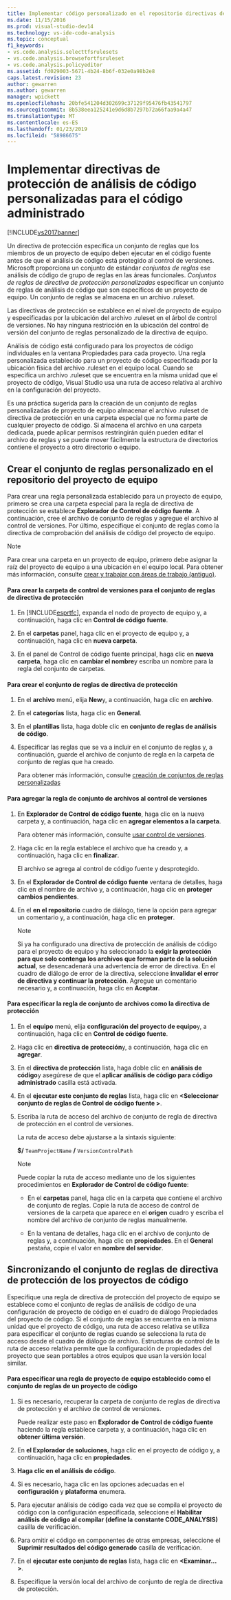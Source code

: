 ```yaml
---
title: Implementar código personalizado en el repositorio directivas de análisis de código administrado | Documentos de Microsoft
ms.date: 11/15/2016
ms.prod: visual-studio-dev14
ms.technology: vs-ide-code-analysis
ms.topic: conceptual
f1_keywords:
- vs.code.analysis.selecttfsrulesets
- vs.code.analysis.browsefortfsruleset
- vs.code.analysis.policyeditor
ms.assetid: fd029003-5671-4b24-8b6f-032e0a98b2e8
caps.latest.revision: 23
author: gewarren
ms.author: gewarren
manager: wpickett
ms.openlocfilehash: 20bfe541204d302699c37129f95476fb43541797
ms.sourcegitcommit: 8b538eea125241e9d6d8b7297b72a66faa9a4a47
ms.translationtype: MT
ms.contentlocale: es-ES
ms.lasthandoff: 01/23/2019
ms.locfileid: "58986675"
---
```

# <a name="implementing-custom-code-analysis-check-in-policies-for-managed-code"></a>Implementar directivas de protección de análisis de código personalizadas para el código administrado
[!INCLUDE[vs2017banner](../includes/vs2017banner.md)]

Un directiva de protección especifica un conjunto de reglas que los miembros de un proyecto de equipo deben ejecutar en el código fuente antes de que el análisis de código está protegido al control de versiones. Microsoft proporciona un conjunto de estándar *conjuntos de reglas* ese análisis de código de grupo de reglas en las áreas funcionales. *Conjuntos de reglas de directiva de protección personalizadas* especificar un conjunto de reglas de análisis de código que son específicos de un proyecto de equipo. Un conjunto de reglas se almacena en un archivo .ruleset.  
  
 Las directivas de protección se establece en el nivel de proyecto de equipo y especificadas por la ubicación del archivo .ruleset en el árbol de control de versiones. No hay ninguna restricción en la ubicación del control de versión del conjunto de reglas personalizado de la directiva de equipo.  
  
 Análisis de código está configurado para los proyectos de código individuales en la ventana Propiedades para cada proyecto. Una regla personalizada establecido para un proyecto de código especificada por la ubicación física del archivo .ruleset en el equipo local. Cuando se especifica un archivo .ruleset que se encuentra en la misma unidad que el proyecto de código, Visual Studio usa una ruta de acceso relativa al archivo en la configuración del proyecto.  
  
 Es una práctica sugerida para la creación de un conjunto de reglas personalizadas de proyecto de equipo almacenar el archivo .ruleset de directiva de protección en una carpeta especial que no forma parte de cualquier proyecto de código. Si almacena el archivo en una carpeta dedicada, puede aplicar permisos restringirán quién pueden editar el archivo de reglas y se puede mover fácilmente la estructura de directorios contiene el proyecto a otro directorio o equipo.  
  
## <a name="creating-the-team-project-custom-check-in-rule-set"></a>Crear el conjunto de reglas personalizado en el repositorio del proyecto de equipo  
 Para crear una regla personalizada establecido para un proyecto de equipo, primero se crea una carpeta especial para la regla de directiva de protección se establece **Explorador de Control de código fuente**. A continuación, cree el archivo de conjunto de reglas y agregue el archivo al control de versiones. Por último, especifique el conjunto de reglas como la directiva de comprobación del análisis de código del proyecto de equipo.  
  
> [!NOTE]
>  Para crear una carpeta en un proyecto de equipo, primero debe asignar la raíz del proyecto de equipo a una ubicación en el equipo local. Para obtener más información, consulte [crear y trabajar con áreas de trabajo (antiguo)](http://msdn.microsoft.com/db4d5692-179a-44fe-ad31-0c1c900c9cb2).  
  
#### <a name="to-create-the-version-control-folder-for-the-check-in-policy-rule-set"></a>Para crear la carpeta de control de versiones para el conjunto de reglas de directiva de protección  
  
1.  En [!INCLUDE[esprtfc](../includes/esprtfc-md.md)], expanda el nodo de proyecto de equipo y, a continuación, haga clic en **Control de código fuente**.  
  
2.  En el **carpetas** panel, haga clic en el proyecto de equipo y, a continuación, haga clic en **nueva carpeta**.  
  
3.  En el panel de Control de código fuente principal, haga clic en **nueva carpeta**, haga clic en **cambiar el nombre**y escriba un nombre para la regla del conjunto de carpetas.  
  
#### <a name="to-create-the-check-in-policy-rule-set"></a>Para crear el conjunto de reglas de directiva de protección  
  
1.  En el **archivo** menú, elija **New**y, a continuación, haga clic en **archivo**.  
  
2.  En el **categorías** lista, haga clic en **General**.  
  
3.  En el **plantillas** lista, haga doble clic en **conjunto de reglas de análisis de código**.  
  
4.  Especificar las reglas que se va a incluir en el conjunto de reglas y, a continuación, guarde el archivo de conjunto de regla en la carpeta de conjunto de reglas que ha creado.  
  
     Para obtener más información, consulte [creación de conjuntos de reglas personalizadas](../code-quality/creating-custom-code-analysis-rule-sets.md)  
  
#### <a name="to-add-the-rule-set-file-to-version-control"></a>Para agregar la regla de conjunto de archivos al control de versiones  
  
1.  En **Explorador de Control de código fuente**, haga clic en la nueva carpeta y, a continuación, haga clic en **agregar elementos a la carpeta**.  
  
     Para obtener más información, consulte [usar control de versiones](http://msdn.microsoft.com/library/33267cee-fe5f-4aa3-b2cd-6d22ceace314).  
  
2.  Haga clic en la regla establece el archivo que ha creado y, a continuación, haga clic en **finalizar**.  
  
     El archivo se agrega al control de código fuente y desprotegido.  
  
3.  En el **Explorador de Control de código fuente** ventana de detalles, haga clic en el nombre de archivo y, a continuación, haga clic en **proteger cambios pendientes**.  
  
4.  En el **en el repositorio** cuadro de diálogo, tiene la opción para agregar un comentario y, a continuación, haga clic en **proteger**.  
  
    > [!NOTE]
    >  Si ya ha configurado una directiva de protección de análisis de código para el proyecto de equipo y ha seleccionado la **exigir la protección para que solo contenga los archivos que forman parte de la solución actual**, se desencadenará una advertencia de error de directiva. En el cuadro de diálogo de error de la directiva, seleccione **invalidar el error de directiva y continuar la protección**. Agregue un comentario necesario y, a continuación, haga clic en **Aceptar**.  
  
#### <a name="to-specify-the-rule-set-file-as-the-check-in-policy"></a>Para especificar la regla de conjunto de archivos como la directiva de protección  
  
1.  En el **equipo** menú, elija **configuración del proyecto de equipo**y, a continuación, haga clic en **Control de código fuente**.  
  
2.  Haga clic en **directiva de protección**y, a continuación, haga clic en **agregar**.  
  
3.  En el **directiva de protección** lista, haga doble clic en **análisis de código**y asegúrese de que el **aplicar análisis de código para código administrado** casilla está activada.  
  
4.  En el **ejecutar este conjunto de reglas** lista, haga clic en  **\<Seleccionar conjunto de reglas de Control de código fuente >**.  
  
5.  Escriba la ruta de acceso del archivo de conjunto de regla de directiva de protección en el control de versiones.  
  
     La ruta de acceso debe ajustarse a la sintaxis siguiente:  
  
     **$/** `TeamProjectName` **/** `VersionControlPath`  
  
    > [!NOTE]
    >  Puede copiar la ruta de acceso mediante uno de los siguientes procedimientos en **Explorador de Control de código fuente**:  
  
    -   En el **carpetas** panel, haga clic en la carpeta que contiene el archivo de conjunto de reglas. Copie la ruta de acceso de control de versiones de la carpeta que aparece en el **origen** cuadro y escriba el nombre del archivo de conjunto de reglas manualmente.  
  
    -   En la ventana de detalles, haga clic en el archivo de conjunto de reglas y, a continuación, haga clic en **propiedades**. En el **General** pestaña, copie el valor en **nombre del servidor**.  
  
## <a name="synchronizing-code-projects-to-the-check-in-policy-rule-set"></a>Sincronizando el conjunto de reglas de directiva de protección de los proyectos de código  
 Especifique una regla de directiva de protección del proyecto de equipo se establece como el conjunto de reglas de análisis de código de una configuración de proyecto de código en el cuadro de diálogo Propiedades del proyecto de código. Si el conjunto de reglas se encuentra en la misma unidad que el proyecto de código, una ruta de acceso relativa se utiliza para especificar el conjunto de reglas cuando se selecciona la ruta de acceso desde el cuadro de diálogo de archivo. Estructuras de control de la ruta de acceso relativa permite que la configuración de propiedades del proyecto que sean portables a otros equipos que usan la versión local similar.  
  
#### <a name="to-specify-a-team-project-rule-set-as-the-rule-set-of-a-code-project"></a>Para especificar una regla de proyecto de equipo establecido como el conjunto de reglas de un proyecto de código  
  
1.  Si es necesario, recuperar la carpeta de conjunto de reglas de directiva de protección y el archivo de control de versiones.  
  
     Puede realizar este paso en **Explorador de Control de código fuente** haciendo la regla establece carpeta y, a continuación, haga clic en **obtener última versión**.  
  
2.  En **el Explorador de soluciones**, haga clic en el proyecto de código y, a continuación, haga clic en **propiedades**.  
  
3.  **Haga clic en el análisis de código**.  
  
4.  Si es necesario, haga clic en las opciones adecuadas en el **configuración** y **plataforma** enumera.  
  
5.  Para ejecutar análisis de código cada vez que se compila el proyecto de código con la configuración especificada, seleccione el **Habilitar análisis de código al compilar (define la constante CODE_ANALYSIS)** casilla de verificación.  
  
6.  Para omitir el código en componentes de otras empresas, seleccione el **Suprimir resultados del código generado** casilla de verificación.  
  
7.  En el **ejecutar este conjunto de reglas** lista, haga clic en  **\<Examinar... >**.  
  
8.  Especifique la versión local del archivo de conjunto de regla de directiva de protección.
